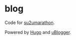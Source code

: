 # blog

Code for [su2umarathon](https://su2umarathon.netlify.app).

Powered by [Hugo](https://gohugo.io/) and [uBlogger](https://github.com/uPagge/uBlogger).